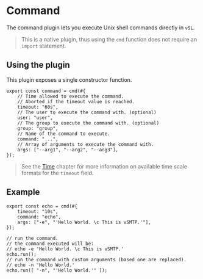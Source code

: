 # Command

The command plugin lets you execute Unix shell commands directly in `vSL`.

> This is a native plugin, thus using the `cmd` function does not require an `import` statement.

## Using the plugin

This plugin exposes a single constructor function.

```rust,ignore
export const command = cmd(#{
    // Time allowed to execute the command.
    // Aborted if the timeout value is reached.
    timeout: "60s",
    // The user to execute the command with. (optional)
    user: "user",
    // The group to execute the command with. (optional)
    group: "group",
    // Name of the command to execute.
    command: "...",
    // Array of arguments to execute the command with.
    args: ["--arg1", "--arg2", "--arg3"],
});
```

> See the [Time](../filtering/time.md) chapter for more information on available time scale formats for the `timeout` field.

## Example

```rust,ignore
export const echo = cmd(#{
    timeout: "10s",
    command: "echo",
    args: ["-e", "'Hello World. \c This is vSMTP.'"],
});

// run the command.
// the command executed will be:
// echo -e 'Hello World. \c This is vSMTP.'
echo.run();
// run the command with custom arguments (based one are replaced).
// echo -n 'Hello World.'
echo.run([ "-n", "'Hello World.'" ]);
```